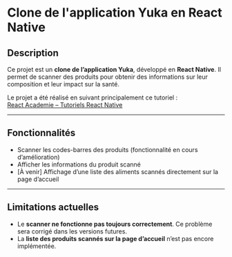 # Clone de l'application Yuka en React Native

## Description

Ce projet est un **clone de l’application Yuka**, développé en **React Native**. Il permet de scanner des produits pour obtenir des informations sur leur composition et leur impact sur la santé.  

Le projet a été réalisé en suivant principalement ce tutoriel :  
[React Academie – Tutoriels React Native](https://cours.reactacademie.fr/courses/c5aa70ad-d227-4a93-a2a6-1b63f1d67e1d/chapters/a3fa89e5-7513-47e8-90ec-43910729a1a4)  

---

## Fonctionnalités

- Scanner les codes-barres des produits (fonctionnalité en cours d’amélioration)  
- Afficher les informations du produit scanné  
- [À venir] Affichage d’une liste des aliments scannés directement sur la page d’accueil  

---

## Limitations actuelles

- Le **scanner ne fonctionne pas toujours correctement**. Ce problème sera corrigé dans les versions futures.  
- La **liste des produits scannés sur la page d’accueil** n’est pas encore implémentée.
